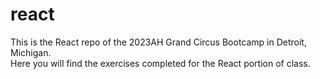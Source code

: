 # react
This is the React repo of the 2023AH Grand Circus Bootcamp in Detroit, Michigan.  
Here you will find the exercises completed for the React portion of class.  
